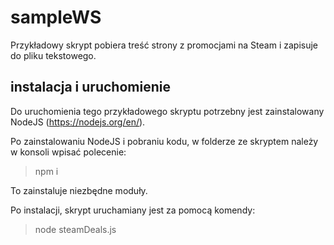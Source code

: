 # sampleWS


Przykładowy skrypt pobiera treść strony z promocjami na Steam i zapisuje do pliku tekstowego.


## instalacja i uruchomienie

Do uruchomienia tego przykładowego skryptu potrzebny jest zainstalowany NodeJS (https://nodejs.org/en/).

Po zainstalowaniu NodeJS i pobraniu kodu, w folderze ze skryptem należy w konsoli wpisać polecenie:

> npm i

To zainstaluje niezbędne moduły.


Po instalacji, skrypt uruchamiany jest za pomocą komendy:

> node steamDeals.js

